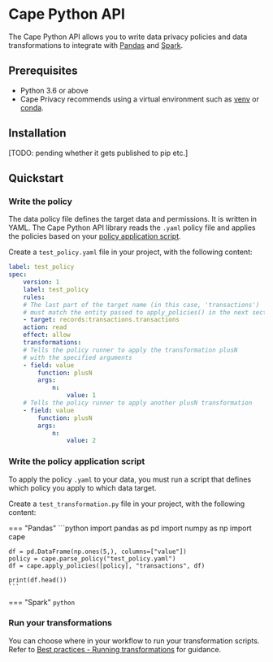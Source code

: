 # Cape Python API

The Cape Python API allows you to write data privacy policies and data transformations to integrate with [Pandas](https://pandas.pydata.org/) and [Spark](https://spark.apache.org/).

## Prerequisites

* Python 3.6 or above
* Cape Privacy recommends using a virtual environment such as [venv](https://docs.python.org/3/library/venv.html) or [conda](https://www.anaconda.com/products/individual).

## Installation 

[TODO: pending whether it gets published to pip etc.]

## Quickstart

### Write the policy

The data policy file defines the target data and permissions. It is written in YAML. The Cape Python API library reads the `.yaml` policy file and applies the policies based on your [policy application script](#TODO).

Create a `test_policy.yaml` file in your project, with the following content:

```yaml
label: test_policy
spec:
    version: 1
    label: test_policy
    rules:
    # The last part of the target name (in this case, 'transactions') 
    # must match the entity passed to apply_policies() in the next section
    - target: records:transactions.transactions
    action: read
    effect: allow
    transformations:
    # Tells the policy runner to apply the transformation plusN 
    # with the specified arguments
    - field: value
        function: plusN
        args:
            n:
                value: 1
    # Tells the policy runner to apply another plusN transformation
    - field: value
        function: plusN
        args:
            n:
                value: 2
```


### Write the policy application script

To apply the policy `.yaml` to your data, you must run a script that defines which policy you apply to which data target.

Create a `test_transformation.py` file in your project, with the following content:


=== "Pandas"
    ```python
    import pandas as pd
    import numpy as np
    import cape

    df = pd.DataFrame(np.ones(5,), columns=["value"])
    policy = cape.parse_policy("test_policy.yaml")
    df = cape.apply_policies([policy], "transactions", df)

    print(df.head())
    ```

=== "Spark"
    ```python
    ```


### Run your transformations

You can choose where in your workflow to run your transformation scripts. Refer to [Best practices - Running transformations](../best-practices/running-transformations.md) for guidance.